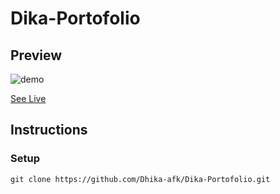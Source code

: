 # Dika-Portofolio

## Preview

![demo](https://user-images.githubusercontent.com/76035503/187037561-5f70c079-73a9-4a29-86b4-7075665c4796.PNG)

[See Live](https://6312315b02378f00a08619e2--jade-malasada-4652d9.netlify.app/)

## Instructions

### Setup

```shell
git clone https://github.com/Dhika-afk/Dika-Portofolio.git
```
